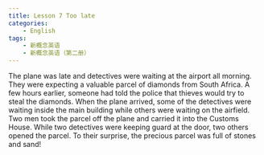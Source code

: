 ```yaml
---
title: Lesson 7 Too late
categories: 
    - English
tags:
    - 新概念英语
    - 新概念英语（第二册）
---
```

The plane was late and detectives were waiting at the airport all morning. They were expecting a valuable parcel of diamonds from South Africa. 
A few hours earlier, someone had told the police that thieves would try to steal the diamonds. When the plane arrived, some of the detectives were waiting inside the main building while others were waiting on the airfield. Two men took the parcel off the plane and carried it into the Customs House. While two detectives were keeping guard at the door, two others opened the parcel. To their surprise, the precious parcel was full of stones and sand! 